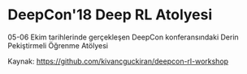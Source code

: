 # DeepCon'18 Deep RL Atolyesi
05-06 Ekim tarihlerinde gerçekleşen DeepCon konferansındaki Derin Pekiştirmeli Öğrenme Atölyesi

Kaynak: https://github.com/kivancguckiran/deepcon-rl-workshop
